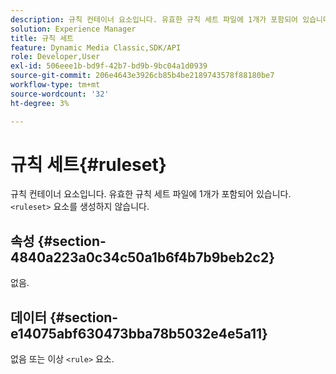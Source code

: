 ```yaml
---
description: 규칙 컨테이너 요소입니다. 유효한 규칙 세트 파일에 1개가 포함되어 있습니다. <ruleset> 요소를 생성하지 않습니다.
solution: Experience Manager
title: 규칙 세트
feature: Dynamic Media Classic,SDK/API
role: Developer,User
exl-id: 506eee1b-bd9f-42b7-bd9b-9bc04a1d0939
source-git-commit: 206e4643e3926cb85b4be2189743578f88180be7
workflow-type: tm+mt
source-wordcount: '32'
ht-degree: 3%

---
```


# 규칙 세트{#ruleset}

규칙 컨테이너 요소입니다. 유효한 규칙 세트 파일에 1개가 포함되어 있습니다. `<ruleset>` 요소를 생성하지 않습니다.

## 속성 {#section-4840a223a0c34c50a1b6f4b7b9beb2c2}

없음.

## 데이터 {#section-e14075abf630473bba78b5032e4e5a11}

없음 또는 이상 `<rule>` 요소.
